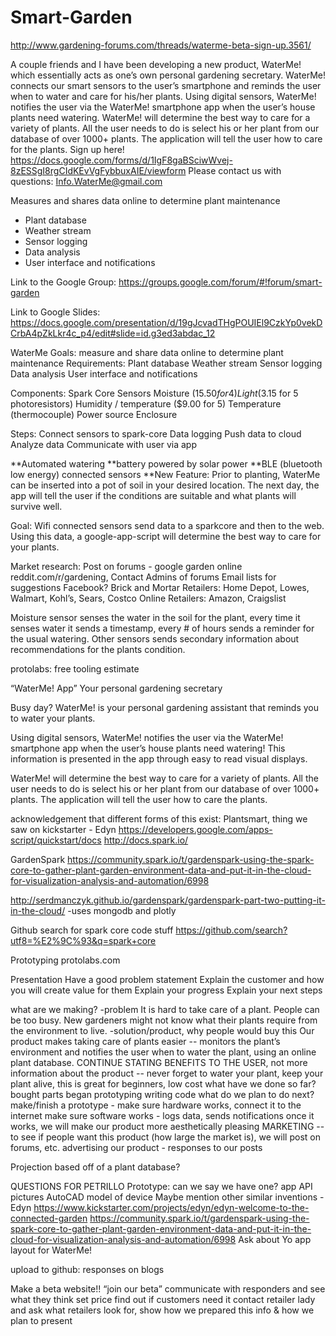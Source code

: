 Smart-Garden
============

http://www.gardening-forums.com/threads/waterme-beta-sign-up.3561/


A couple friends and I have been developing a new product, WaterMe! which essentially acts as one’s own personal gardening secretary. WaterMe! connects our smart sensors to the user’s smartphone and reminds the user when to water and care for his/her plants. Using digital sensors, WaterMe! notifies the user via the WaterMe! smartphone app when the user’s house plants need watering. WaterMe! will determine the best way to care for a variety of plants.  All the user needs to do is select his or her plant from our database of over 1000+ plants. The application will tell the user how to care for the plants.
Sign up here!
https://docs.google.com/forms/d/1IgF8gaBSciwWvej-8zESSgI8rgCIdKEvVgFybbuxAIE/viewform
Please contact us with questions: Info.WaterMe@gmail.com

Measures and shares data online to determine plant maintenance

- Plant database
- Weather stream
- Sensor logging
- Data analysis
- User interface and notifications

Link to the Google Group:
https://groups.google.com/forum/#!forum/smart-garden

Link to Google Slides:
https://docs.google.com/presentation/d/19gJcvadTHgPOUIEl9CzkYp0vekDCrbA4pZkLkr4c_p4/edit#slide=id.g3ed3abdac_12

WaterMe
Goals: measure and share data online to determine plant maintenance
Requirements:
Plant database
Weather stream
Sensor logging
Data analysis
User interface and notifications

Components:
Spark Core
Sensors
Moisture ($15.50 for 4)
Light ($3.15 for 5 photoresistors)
Humidity / temperature ($9.00 for 5)
Temperature (thermocouple)
Power source
Enclosure

Steps:
Connect sensors to spark-core
Data logging
Push data to cloud
Analyze data
Communicate with user via app

**Automated watering
**battery powered by solar power
**BLE (bluetooth low energy) connected sensors
**New Feature: Prior to planting, WaterMe can be inserted into a pot of soil in your desired location.  The next day, the app will tell the user if the conditions are suitable and what plants will survive well.

Goal: Wifi connected sensors send data to a sparkcore and then to the web.  Using this data, a google-app-script will determine the best way to care for your plants.

Market research: 
Post on forums - google garden online
reddit.com/r/gardening,
Contact Admins of forums 
Email lists for suggestions
Facebook?
Brick and Mortar Retailers:
Home Depot, Lowes, Walmart, Kohl’s, Sears, Costco
Online Retailers: 
Amazon, Craigslist

Moisture sensor senses the water in the soil for the plant, every time it senses water it sends a timestamp, every # of hours sends a reminder for the usual watering.  Other sensors sends secondary information about recommendations for the plants condition.

protolabs: free tooling estimate


“WaterMe! App”
Your personal gardening secretary

Busy day?
WaterMe! is your personal gardening assistant that reminds you to water your plants.

Using digital sensors, WaterMe! notifies the user via the WaterMe! smartphone app when the user’s house plants need watering! This information is presented in the app through easy to read visual displays.

WaterMe! will determine the best way to care for a variety of plants.  All the user needs to do is select his or her plant from our database of over 1000+ plants. The application will tell the user how to care the plants.


acknowledgement that different forms of this exist: Plantsmart, thing we saw on 
kickstarter - Edyn https://developers.google.com/apps-script/quickstart/docs
http://docs.spark.io/

GardenSpark
https://community.spark.io/t/gardenspark-using-the-spark-core-to-gather-plant-garden-environment-data-and-put-it-in-the-cloud-for-visualization-analysis-and-automation/6998

http://serdmanczyk.github.io/gardenspark/gardenspark-part-two-putting-it-in-the-cloud/
-uses mongodb and plotly

Github search for spark core code stuff
https://github.com/search?utf8=%E2%9C%93&q=spark+core

Prototyping
protolabs.com

Presentation
Have a good problem statement
Explain the customer and how you will create value for them 
Explain your progress
Explain your next steps

what are we making?
-problem
	It is hard to take care of a plant.  People can be too busy.  New gardeners might not know what their plants require from the environment to live.
-solution/product, why people would buy this
Our product makes taking care of plants easier -- monitors the plant’s environment and notifies the user when to water the plant, using an online plant database.  CONTINUE STATING BENEFITS TO THE USER, not more information about the product -- never forget to water your plant, keep your plant alive, this is great for beginners, low cost
what have we done so far?
	bought parts
	began prototyping
	writing code
what do we plan to do next?
	make/finish a prototype - make sure hardware works, connect it to the internet
	make sure software works - logs data, sends notifications
	once it works, we will make our product more aesthetically pleasing
	MARKETING -- to see if people want this product (how large the market is), we will post on forums, etc. advertising our product - responses to our posts

Projection based off of a plant database?

QUESTIONS FOR PETRILLO
Prototype: can we say we have one? 
app API pictures 
AutoCAD model of device
Maybe mention other similar inventions - Edyn
https://www.kickstarter.com/projects/edyn/edyn-welcome-to-the-connected-garden
https://community.spark.io/t/gardenspark-using-the-spark-core-to-gather-plant-garden-environment-data-and-put-it-in-the-cloud-for-visualization-analysis-and-automation/6998
Ask about Yo app layout for WaterMe!

upload to github:
responses on blogs

Make a beta website!! “join our beta” communicate with responders and see what they think
set price
find out if customers need it
contact retailer lady and ask what retailers look for, show how we prepared this info & how we plan to present


